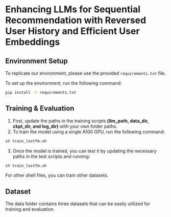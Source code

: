 # Enhancing LLMs for Sequential Recommendation with Reversed User History and Efficient User Embeddings

## Environment Setup

To replicate our environment, please use the provided `requirements.txt` file.

To set up the environment, run the following command:

```sh
pip install -r requirements.txt
```

## Training & Evaluation
1. First, update the paths in the training scripts **(llm_path, data_dir, ckpt_dir, and log_dir)** with your own folder paths.
2. To train the model using a single A100 GPU, run the following command:
```sh
sh train_lastfm.sh
```
3. Once the model is trained, you can test it by updating the necessary paths in the test scripts and running:
```sh
sh train_lastfm.sh
```

For other shell files, you can train other datasets.

## Dataset
The data folder contains three datasets that can be easily utilized for training and evaluation.
